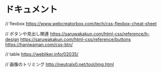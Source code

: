 # ドキュメント
// flexbox
https://www.webcreatorbox.com/tech/css-flexbox-cheat-sheet

// ボタンや見出し関連
https://saruwakakun.com/html-css/reference/h-design
https://saruwakakun.com/html-css/reference/buttons
https://haniwaman.com/css-btn/

// table
https://webliker.info/02035/

// 画像のトリミング
http://neutralx0.net/tool/img.html